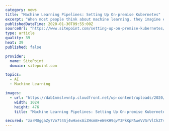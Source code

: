 ```yaml
---
category: news
title: "Machine Learning Pipelines: Setting Up On-premise Kubernetes"
excerpt: "When most people think about machine learning, they imagine engineers and data scientists tweaking network architectures, loss functions, and tuning hyper-parameters, coupled with the constant retraining until the results are satisfactory. Indeed, training machine learning models takes a lot of hard work. A tremendous amount of time and ..."
publishedDateTime: 2020-01-30T09:55:00Z
sourceUrl: "https://www.sitepoint.com/setting-up-on-premise-kubernetes/"
type: article
quality: 39
heat: 39
published: false

provider:
  name: SitePoint
  domain: sitepoint.com

topics:
  - AI
  - Machine Learning

images:
  - url: "https://dab1nmslvvntp.cloudfront.net/wp-content/uploads/2020/01/1580085013machine-learning-scope-1024x476.png"
    width: 1024
    height: 476
    title: "Machine Learning Pipelines: Setting Up On-premise Kubernetes"

secured: "zarMUggaZy7Vo7t4Sj4wHxexAiZHsmB+eWeKH9qvY3PkKpPAweVVSrVlCkZTsG/lnZKu8neeBtjBbNA0mBfxV79iz+L56xi4bbNmanas60Nvoimv+2/4J+PeEOWyUgDMXoW5QyTcfb3nLzukQ5qB6FcQaeaGPUBxa/udTTi7SRcy7dFsnXn9zXulfJZQM2ufeDoDR0Nmi1GSdo8C9VrJtNQN5j7NPOyehx1OUifqovFnQuT84XSicynna/QQW4EHKk08El6+Gp1mJAp/hvlC/L9OKkjSnnOSm+uNfexL+dlhf5cDUXpie/3hRFoEzuH3zGtS5lwonCrmwdCNEJ1omyMYk2Cu5auA/QKFQZWBf1kf5aR+kDlwvJACyUKBWqxwUHWBzyyNoulEvEqXM4KxAx5HNoMIiKWFW9yohlExEsUdkMwLuf4XjFG2s2cwhpJxfmu5bITBoFAHIp81GFlcPqc2tCc94hFbr1huC0PalFM=;nOa1sfSZZ5nmzFzLt8znZQ=="
---
```



